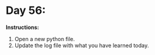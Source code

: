 # Day 56: 
**Instructions:** 
1. Open a new python file.
2. Update the log file with what you have learned today.
